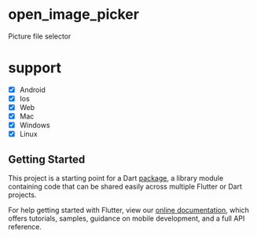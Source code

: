 # open_image_picker

Picture file selector

# support
-[x] Android
-[x] Ios
-[x] Web
-[x] Mac
-[x] Windows
-[x] Linux

## Getting Started

This project is a starting point for a Dart
[package](https://flutter.dev/developing-packages/),
a library module containing code that can be shared easily across
multiple Flutter or Dart projects.

For help getting started with Flutter, view our 
[online documentation](https://flutter.dev/docs), which offers tutorials, 
samples, guidance on mobile development, and a full API reference.
